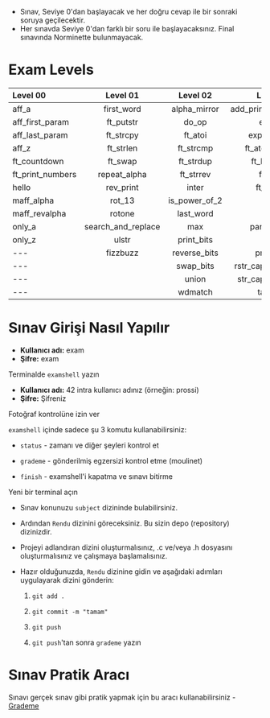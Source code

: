 - Sınav, Seviye 0'dan başlayacak ve her doğru cevap ile bir sonraki soruya geçilecektir. 
- Her sınavda Seviye 0'dan farklı bir soru ile başlayacaksınız. Final sınavında Norminette bulunmayacak.

# Exam Levels

Level 00          | Level 01            | Level 02          | Level 03          | Level 04            | Level 05
:-----------  	  | :-----------:       | :-----------:     | -----------:      | -----------:        | -----------:
aff_a             | first_word          | alpha_mirror      | add_prime_sum     | check_mate          | brackets
aff_first_param	  | ft_putstr           | do_op	            | epur_str          | fprime              | print_memory
aff_last_param	  | ft_strcpy           | ft_atoi	      	| expand_str        | ft_itoa             | rpn_calc
aff_z		  | ft_strlen                 | ft_strcmp 		        | ft_atoi_base      | ft_list_foreach     | cycle_detector
ft_countdown	  | ft_swap		          | ft_strdup 	      | ft_list_size      | ft_list_remove_if   | options
ft_print_numbers  | repeat_alpha		| ft_strrev	      | ft_range          | ft_split            | biggest_pal
hello		  | rev_print	          |	inter		    	| ft_rrange         | rev_wstr            |
maff_alpha	  | rot_13	          |	is_power_of_2       			| hidenp            | rostring            |
maff_revalpha	  | rotone          	  |	last_word 	    | lcm               | sort_int_tab        |
only_a	          | search_and_replace	|	max     		| paramsum          | sort_list           |
only_z	          | ulstr             	|	print_bits	            	| pgcd              | flood_fill
---	          |    fizzbuzz                	| reverse_bits        | print_hex         | brainfuck
---	          |                     	| swap_bits      | rstr_capitalizer  | ft_itoa_base
---           |                     	| union         | str_capitalizer   | moment
---	          |                     	| wdmatch            | tab_mult         




# Sınav Girişi Nasıl Yapılır

- **Kullanıcı adı:** exam
- **Şifre:** exam

Terminalde `examshell` yazın

- **Kullanıcı adı:** 42 intra kullanıcı adınız (örneğin: prossi)
- **Şifre:** Şifreniz

Fotoğraf kontrolüne izin ver

`examshell` içinde sadece şu 3 komutu kullanabilirsiniz:

- `status` - zamanı ve diğer şeyleri kontrol et

- `grademe` - gönderilmiş egzersizi kontrol etme (moulinet)

- `finish` - examshell'i kapatma ve sınavı bitirme

Yeni bir terminal açın

- Sınav konunuzu `subject` dizininde bulabilirsiniz.
- Ardından `Rendu` dizinini göreceksiniz. Bu sizin depo (repository) dizinizdir.
- Projeyi adlandıran dizini oluşturmalısınız, .c ve/veya .h dosyasını oluşturmalısınız ve çalışmaya başlamalısınız.
- Hazır olduğunuzda, `Rendu` dizinine gidin ve aşağıdaki adımları uygulayarak dizini gönderin:

  1. `git add .`

  2. `git commit -m "tamam"`

  3. `git push`

  4. `git push`'tan sonra `grademe` yazın

# Sınav Pratik Aracı
Sınavı gerçek sınav gibi pratik yapmak için bu aracı kullanabilirsiniz - [Grademe](https://grademe.fr/)
